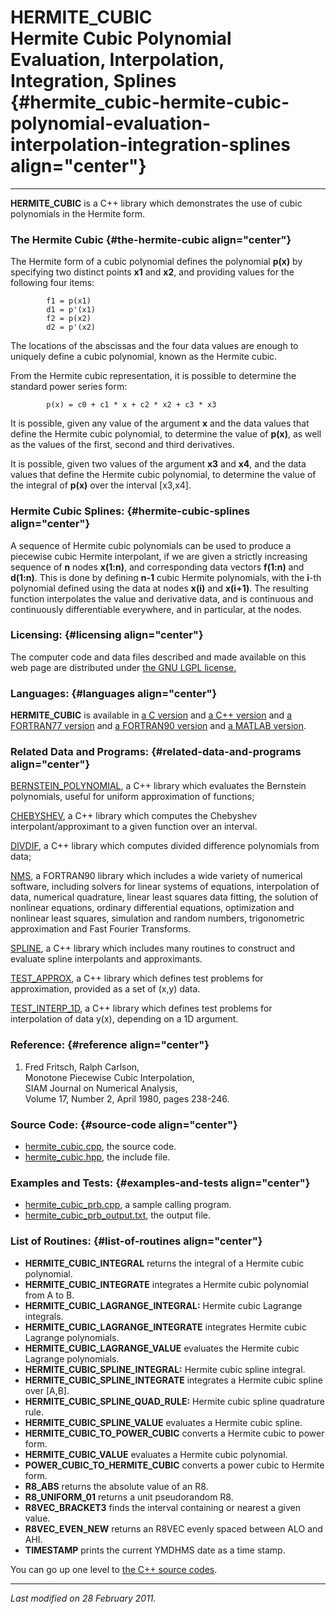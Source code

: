 HERMITE\_CUBIC\
Hermite Cubic Polynomial Evaluation, Interpolation, Integration, Splines {#hermite_cubic-hermite-cubic-polynomial-evaluation-interpolation-integration-splines align="center"}
========================================================================

------------------------------------------------------------------------

**HERMITE\_CUBIC** is a C++ library which demonstrates the use of cubic
polynomials in the Hermite form.

### The Hermite Cubic {#the-hermite-cubic align="center"}

The Hermite form of a cubic polynomial defines the polynomial **p(x)**
by specifying two distinct points **x1** and **x2**, and providing
values for the following four items:

            f1 = p(x1)
            d1 = p'(x1)
            f2 = p(x2)
            d2 = p'(x2)
          

The locations of the abscissas and the four data values are enough to
uniquely define a cubic polynomial, known as the Hermite cubic.

From the Hermite cubic representation, it is possible to determine the
standard power series form:

            p(x) = c0 + c1 * x + c2 * x2 + c3 * x3
          

It is possible, given any value of the argument **x** and the data
values that define the Hermite cubic polynomial, to determine the value
of **p(x)**, as well as the values of the first, second and third
derivatives.

It is possible, given two values of the argument **x3** and **x4**, and
the data values that define the Hermite cubic polynomial, to determine
the value of the integral of **p(x)** over the interval \[x3,x4\].

### Hermite Cubic Splines: {#hermite-cubic-splines align="center"}

A sequence of Hermite cubic polynomials can be used to produce a
piecewise cubic Hermite interpolant, if we are given a strictly
increasing sequence of **n** nodes **x(1:n)**, and corresponding data
vectors **f(1:n)** and **d(1:n)**. This is done by defining **n-1**
cubic Hermite polynomials, with the **i**-th polynomial defined using
the data at nodes **x(i)** and **x(i+1)**. The resulting function
interpolates the value and derivative data, and is continuous and
continuously differentiable everywhere, and in particular, at the nodes.

### Licensing: {#licensing align="center"}

The computer code and data files described and made available on this
web page are distributed under [the GNU LGPL
license.](../../txt/gnu_lgpl.txt)

### Languages: {#languages align="center"}

**HERMITE\_CUBIC** is available in [a C
version](../../c_src/hermite_cubic/hermite_cubic.md) and [a C++
version](../../master/hermite_cubic/hermite_cubic.md) and [a
FORTRAN77 version](../../f77_src/hermite_cubic/hermite_cubic.md) and
[a FORTRAN90 version](../../f_src/hermite_cubic/hermite_cubic.md) and
[a MATLAB version](../../m_src/hermite_cubic/hermite_cubic.md).

### Related Data and Programs: {#related-data-and-programs align="center"}

[BERNSTEIN\_POLYNOMIAL](../../master/bernstein_polynomial/bernstein_polynomial.md),
a C++ library which evaluates the Bernstein polynomials, useful for
uniform approximation of functions;

[CHEBYSHEV](../../master/chebyshev/chebyshev.md), a C++ library which
computes the Chebyshev interpolant/approximant to a given function over
an interval.

[DIVDIF](../../master/divdif/divdif.md), a C++ library which computes
divided difference polynomials from data;

[NMS](../../f_src/nms/nms.md), a FORTRAN90 library which includes a
wide variety of numerical software, including solvers for linear systems
of equations, interpolation of data, numerical quadrature, linear least
squares data fitting, the solution of nonlinear equations, ordinary
differential equations, optimization and nonlinear least squares,
simulation and random numbers, trigonometric approximation and Fast
Fourier Transforms.

[SPLINE](../../master/spline/spline.md), a C++ library which includes
many routines to construct and evaluate spline interpolants and
approximants.

[TEST\_APPROX](../../master/test_approx/test_approx.md), a C++
library which defines test problems for approximation, provided as a set
of (x,y) data.

[TEST\_INTERP\_1D](../../master/test_interp_1d/test_interp_1d.md), a
C++ library which defines test problems for interpolation of data y(x),
depending on a 1D argument.

### Reference: {#reference align="center"}

1.  Fred Fritsch, Ralph Carlson,\
    Monotone Piecewise Cubic Interpolation,\
    SIAM Journal on Numerical Analysis,\
    Volume 17, Number 2, April 1980, pages 238-246.

### Source Code: {#source-code align="center"}

-   [hermite\_cubic.cpp](hermite_cubic.cpp), the source code.
-   [hermite\_cubic.hpp](hermite_cubic.hpp), the include file.

### Examples and Tests: {#examples-and-tests align="center"}

-   [hermite\_cubic\_prb.cpp](hermite_cubic_prb.cpp), a sample calling
    program.
-   [hermite\_cubic\_prb\_output.txt](hermite_cubic_prb_output.txt), the
    output file.

### List of Routines: {#list-of-routines align="center"}

-   **HERMITE\_CUBIC\_INTEGRAL** returns the integral of a Hermite cubic
    polynomial.
-   **HERMITE\_CUBIC\_INTEGRATE** integrates a Hermite cubic polynomial
    from A to B.
-   **HERMITE\_CUBIC\_LAGRANGE\_INTEGRAL:** Hermite cubic Lagrange
    integrals.
-   **HERMITE\_CUBIC\_LAGRANGE\_INTEGRATE** integrates Hermite cubic
    Lagrange polynomials.
-   **HERMITE\_CUBIC\_LAGRANGE\_VALUE** evaluates the Hermite cubic
    Lagrange polynomials.
-   **HERMITE\_CUBIC\_SPLINE\_INTEGRAL:** Hermite cubic spline integral.
-   **HERMITE\_CUBIC\_SPLINE\_INTEGRATE** integrates a Hermite cubic
    spline over \[A,B\].
-   **HERMITE\_CUBIC\_SPLINE\_QUAD\_RULE:** Hermite cubic spline
    quadrature rule.
-   **HERMITE\_CUBIC\_SPLINE\_VALUE** evaluates a Hermite cubic spline.
-   **HERMITE\_CUBIC\_TO\_POWER\_CUBIC** converts a Hermite cubic to
    power form.
-   **HERMITE\_CUBIC\_VALUE** evaluates a Hermite cubic polynomial.
-   **POWER\_CUBIC\_TO\_HERMITE\_CUBIC** converts a power cubic to
    Hermite form.
-   **R8\_ABS** returns the absolute value of an R8.
-   **R8\_UNIFORM\_01** returns a unit pseudorandom R8.
-   **R8VEC\_BRACKET3** finds the interval containing or nearest a given
    value.
-   **R8VEC\_EVEN\_NEW** returns an R8VEC evenly spaced between ALO and
    AHI.
-   **TIMESTAMP** prints the current YMDHMS date as a time stamp.

You can go up one level to [the C++ source codes](../cpp_src.md).

------------------------------------------------------------------------

*Last modified on 28 February 2011.*
